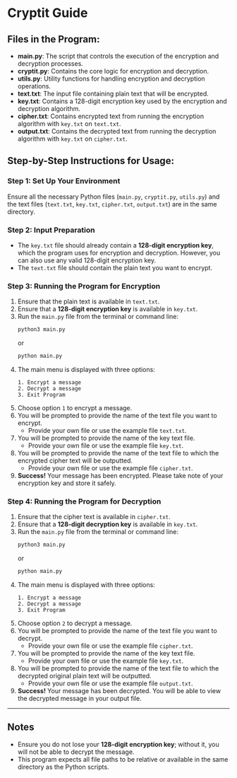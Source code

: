 
# Cryptit Guide

## Files in the Program:
- **main.py**: The script that controls the execution of the encryption and decryption processes.
- **cryptit.py**: Contains the core logic for encryption and decryption.
- **utils.py**: Utility functions for handling encryption and decryption operations.
- **text.txt**: The input file containing plain text that will be encrypted.
- **key.txt**: Contains a 128-digit encryption key used by the encryption and decryption algorithm.
- **cipher.txt**: Contains encrypted text from running the encryption algorithm with `key.txt` on `text.txt`.
- **output.txt**: Contains the decrypted text from running the decryption algorithm with `key.txt` on `cipher.txt`.

## Step-by-Step Instructions for Usage:

### Step 1: Set Up Your Environment
Ensure all the necessary Python files (`main.py`, `cryptit.py`, `utils.py`) and the text files (`text.txt`, `key.txt`, `cipher.txt`, `output.txt`) are in the same directory.

### Step 2: Input Preparation
- The `key.txt` file should already contain a **128-digit encryption key**, which the program uses for encryption and decryption. However, you can also use any valid 128-digit encryption key.
- The `text.txt` file should contain the plain text you want to encrypt.

### Step 3: Running the Program for Encryption
1. Ensure that the plain text is available in `text.txt`.
2. Ensure that a **128-digit encryption key** is available in `key.txt`.
3. Run the `main.py` file from the terminal or command line:
   ```bash
   python3 main.py
   ```
   or
   ```bash
   python main.py
   ```
4. The main menu is displayed with three options:
   ```
   1. Encrypt a message
   2. Decrypt a message
   3. Exit Program
   ```
5. Choose option `1` to encrypt a message.
6. You will be prompted to provide the name of the text file you want to encrypt.
   - Provide your own file or use the example file `text.txt`.
7. You will be prompted to provide the name of the key text file.
   - Provide your own file or use the example file `key.txt`.
8. You will be prompted to provide the name of the text file to which the encrypted cipher text will be outputted.
   - Provide your own file or use the example file `cipher.txt`.
9. **Success!** Your message has been encrypted. Please take note of your encryption key and store it safely.

### Step 4: Running the Program for Decryption
1. Ensure that the cipher text is available in `cipher.txt`.
2. Ensure that a **128-digit decryption key** is available in `key.txt`.
3. Run the `main.py` file from the terminal or command line:
   ```bash
   python3 main.py
   ```
   or
   ```bash
   python main.py
   ```
4. The main menu is displayed with three options:
   ```
   1. Encrypt a message
   2. Decrypt a message
   3. Exit Program
   ```
5. Choose option `2` to decrypt a message.
6. You will be prompted to provide the name of the text file you want to decrypt.
   - Provide your own file or use the example file `cipher.txt`.
7. You will be prompted to provide the name of the key text file.
   - Provide your own file or use the example file `key.txt`.
8. You will be prompted to provide the name of the text file to which the decrypted original plain text will be outputted.
   - Provide your own file or use the example file `output.txt`.
9. **Success!** Your message has been decrypted. You will be able to view the decrypted message in your output file.

---

## Notes
- Ensure you do not lose your **128-digit encryption key**; without it, you will not be able to decrypt the message.
- This program expects all file paths to be relative or available in the same directory as the Python scripts.
